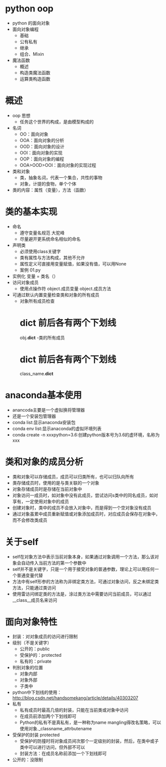 # python oop
- python 的面向对象
- 面向对象编程
    - 基础
    - 公有私有
    - 继承
    - 组合、Mixin
- 魔法函数
    - 概述
    - 构造类魔法函数
    - 运算类构造函数

# 概述
- oop 思想
    - 任务这个世界的构成，是由模型构成的
- 名词
    - OO：面向对象
    - OOA：面向对象的分析
    - OOD：面向对象的设计
    - OOI：面向对象的实现
    - OOP：面向对象的编程
    - OOA>OOD>OOI：面向对象的实现过程
- 类和对象
    - 类，抽象名词，代表一个集合，共性的事物
    - 对象，计提的食物，单个个体
- 类的内容：属性（变量），方法（函数）

# 类的基本实现
- 命名
    - 遵守变量名规范   大驼峰
    - 尽量避开更系统命名相似的命名
- 声明类
    - 必须使用class关键字
    - 类有属性与方法构成，其他不允许
    - 属性定义可直接用变量赋值，如果没有值，可以用None
    - 案例 01.py
- 实例化
    变量 = 类名（）
- 访问对象成员
    - 使用点操作符
            object.成员变量
            object.成员方法
- 可通过默认内置变量检查类和对象的所有成员
    - 对象所有成员检查
        # dict 前后各有两个下划线
        obj.__dict__
    -类的所有成员
        # dict 前后各有两个下划线
        class_name.__dict__

# anaconda基本使用
- anancoda主要是一个虚拟换将管理器
- 还是一个安装包管理器
- conda list:显示anaconda安装包
- conda env list:显示anaconda的虚拟环境列表
- conda create -n xxxpython=3.6:创建python版本号为3.6的虚环境，名称为xxx

# 类和对象的成员分析
- 类和对象可以存储成员，成员可以归类所有，也可以归队向所有
- 类存储成员时，使用的是与类关联的一个对象
- 对象存储成员时是存储在当前对象中
- 对象访问一成员时，如对象中没有此成员，尝试访问s类中的同名成员，如对享有，一定使用对象中的成员
- 创建对象时，类中的成员不会放入对象中，而是得到一个空对象没有成员
- 通过对象虽累中成员重新赋值或对象添加成员时，对应成员会保存在对象中，而不会修改类成员

# 关于self
- self在对象方法中表示当前对象本身，如果通过对象调用一个方法，那么该对象会自动传入当前方法的第一个参数中
- self并不是关键字，只是一个用于接受对象的普通参数，理论上可以用任何一个普通变量代替
- 方法中有self形参的方法称为非绑定类方法，可通过对象访问，反之未绑定类方法，只能通过类访问
- 使用雷访问绑定类的方法是，涂过类方法中需要访问当前成员，可以通过__class__成员名来访问

# 面向对象特性
- 封装：对对象成员的访问进行限制
- 级别（不是关键字）
    - 公开的：public
    - 受保护的：protected
    - 私有的：private
- 判别对象的位置
    - 对象内部
    - 对象外部
    - 子类中
- python中下划线的使用：http://blog.csdn.net/handsomekang/article/details/40303207
- 私有
    - 私有成员时最高几倍的封装，只能在当前类或对象中访问
    - 在成员前添加两个下划线即可
    - Python的私有不是真私有，是一种称为name mangling得改名策略，可以使用对象._classname_attrbutename
- 受保护的封装 protected
    - 受保护的防撞时将对象成员间次那个一定级别的封装，然后，在类中或子类中可以进行访问，但外部不可以
    - 封装方法：在成员名称前添加一个下划线即可
- 公开的：没限制